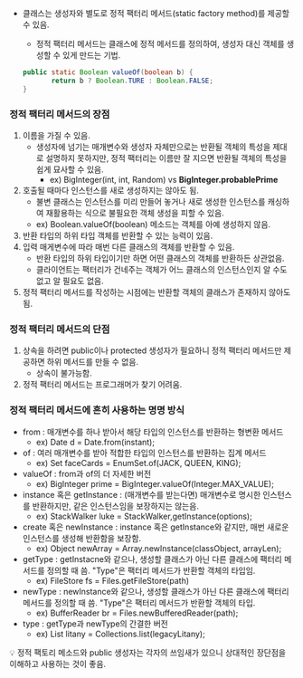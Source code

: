 - 클래스는 생성자와 별도로 정적 팩터리 메서드(static factory method)를 제공할 수 있음.
    - 정적 팩터리 메서드는 클래스에 정적 메서드를 정의하여, 생성자 대신 객체를 생성할 수 있게 만드는 기법.
    
    ```java
    public static Boolean valueOf(boolean b) {
           return b ? Boolean.TURE : Boolean.FALSE;
    }
    ```
    

### 정적 팩터리 메서드의 장점

1. 이름을 가질 수 있음.
    - 생성자에 넘기는 매개변수와 생성자 자체만으로는 반환될 객체의 특성을 제대로 설명하지 못하지만, 정적 팩터리는 이름만 잘 지으면 반환될 객체의 특성을 쉽게 묘사할 수 있음.
        - ex) BigInteger(int, int, Random) vs **BigInteger.probablePrime**
2. 호출될 때마다 인스턴스를 새로 생성하지는 않아도 됨.
    - 불변 클래스는 인스턴스를 미리 만들어 놓거나 새로 생성한 인스턴스를 캐싱하여 재활용하는 식으로 불필요한 객체 생성을 피할 수 있음.
    - ex) Boolean.valueOf(boolean) 메소드는 객체를 아예 생성하지 않음.
3. 반환 타입의 하위 타입 객체를 반환할 수 있는 능력이 있음.
4. 입력 매게변수에 따라 매번 다른 클래스의 객체를 반환할 수 있음.
    - 반환 타입의 하위 타입이기만 하면 어떤 클래스의 객체를 반환하든 상관없음.
    - 클라이언트는 팩터리가 건네주는 객체가 어느 클래스의 인스턴스인지 알 수도 없고 알 필요도 없음.
5. 정적 팩터리 메서드를 작성하는 시점에는 반환할 객체의 클래스가 존재하지 않아도 됨.

### ****정적 팩터리 메서드의 단점****

1. 상속을 하려면 public이나 protected 생성자가 필요하니 정적 팩터리 메서드만 제공하면 하위 메서드를 만들 수 없음.
    - 상속이 불가능함.
2. 정적 팩터리 메서드는 프로그래머가 찾기 어려움.

### 정적 팩터리 메서드에 흔히 사용하는 명명 방식

- from : 매개변수를 하나 받아서 해당 타입의 인스턴스를 반환하는 형변환 메서드
    - ex) Date d = Date.from(instant);
- of : 여러 매개변수를 받아 적합한 타입의 인스턴스를 반환하는 집계 메서드
    - ex) Set<Rank> faceCards = EnumSet.of(JACK, QUEEN, KING);
- valueOf : from과 of의 더 자세한 버전
    - ex) BigInteger prime = BigInteger.valueOf(Integer.MAX_VALUE);
- instance 혹은 getInstance : (매개변수를 받는다면) 매개변수로 명시한 인스턴스를 반환하지만, 같은 인스턴스임을 보장하지는 않는음.
    - ex) StackWalker luke = StackWalker,getInstance(options);
- create 혹은 newInstance : instance 혹은 getInstance와 같지만, 매번 새로운 인스턴스를 생성해 반환함을 보장함.
    - ex) Object newArray = Array.newInstance(classObject, arrayLen);
- getType : getInstacne와 같으나, 생성할 클래스가 아닌 다른 클래스에 팩터리 메서드를 정의할 때 씀. "Type"은 팩터리 메서드가 반환할 객체의 타입임.
    - ex) FileStore fs = Files.getFileStore(path)
- newType : newInstance와 같으나, 생성할 클래스가 아닌 다른 클래스에 팩터리 메서드를 정의할 때 씀. "Type"은 팩터리 메서드가 반환할 객체의 타입.
    - ex) BufferReader br = Files.newBufferedReader(path);
- type : getType과 newType의 간결한 버전
    - ex) List<Complaint> litany = Collections.list(legacyLitany);

<aside>
💡 정적 팩토리 메소드와 public 생성자는 각자의 쓰임새가 있으니 상대적인 장단점을 이해하고 사용하는 것이 좋음.

</aside>
